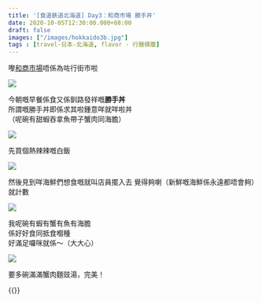 ```yaml
---
title: '[食道鉄道北海道] Day3：和商市場 勝手丼'
date: 2020-10-05T12:30:00.000+08:00
draft: false
images: ["/images/hokkaido3b.jpg"]
tags : [travel-日本-北海道, flavor - 行膳積腹]
---
```


嚟[和商市場](https://hidie.net/hokkaido3a/)唔係為咗行街市啦  

![](/images/hokkaido3b1.jpg)

今朝嘅早餐係食又係釧路發祥嘅**勝手丼**  
所謂嘅勝手丼即係求其啦鍾意咩就咩啦丼  
（呢碗有甜蝦吞拿魚帶子蟹肉同海膽）  

![](/images/hokkaido3b2.jpg)

先買個熱辣辣嘅白飯

![](/images/hokkaido3b3.jpg)

然後見到咩海鮮們想食嘅就叫店員擺入去
覺得夠喇（新鮮嘅海鮮係永遠都唔會夠）就計數

![](/images/hokkaido3b.jpg)

我呢碗有蝦有蟹有魚有海膽  
係好好食同抵食嗰種  
好滿足囉咪就係～（大大心）  

![](/images/hokkaido3b4.jpg)

要多碗滿滿蟹肉麵豉湯，完美！
  
  
  
  
  
{{<hokkaido>}}
